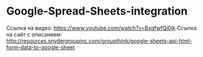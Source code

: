 # Google-Spread-Sheets-integration


Ссылка на видео: https://www.youtube.com/watch?v=BxqfwfQi0jk
Ссылка на сайт с описанием: http://resources.snydergroupinc.com/groupthink/google-sheets-api-html-form-data-to-google-sheet
 
